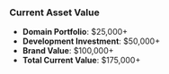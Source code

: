 ### Current Asset Value

- **Domain Portfolio**: $25,000+
- **Development Investment**: $50,000+
- **Brand Value**: $100,000+
- **Total Current Value**: $175,000+

